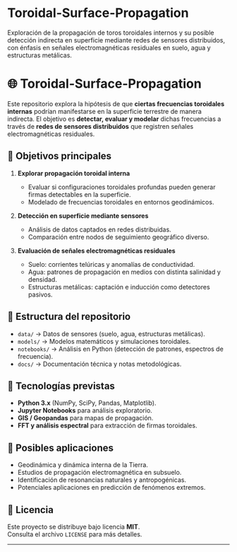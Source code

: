 # Toroidal-Surface-Propagation
Exploración de la propagación de toros toroidales internos y su posible detección indirecta en superficie mediante redes de sensores distribuidos, con énfasis en señales electromagnéticas residuales en suelo, agua y estructuras metálicas.

# 🌐 Toroidal-Surface-Propagation

Este repositorio explora la hipótesis de que **ciertas frecuencias toroidales internas** podrían manifestarse en la superficie terrestre de manera indirecta. El objetivo es **detectar, evaluar y modelar** dichas frecuencias a través de **redes de sensores distribuidos** que registren señales electromagnéticas residuales.

## 🎯 Objetivos principales
1. **Explorar propagación toroidal interna**  
   - Evaluar si configuraciones toroidales profundas pueden generar firmas detectables en la superficie.  
   - Modelado de frecuencias toroidales en entornos geodinámicos.  

2. **Detección en superficie mediante sensores**  
   - Análisis de datos captados en redes distribuidas.  
   - Comparación entre nodos de seguimiento geográfico diverso.  

3. **Evaluación de señales electromagnéticas residuales**  
   - Suelo: corrientes telúricas y anomalías de conductividad.  
   - Agua: patrones de propagación en medios con distinta salinidad y densidad.  
   - Estructuras metálicas: captación e inducción como detectores pasivos.  

## 📂 Estructura del repositorio
- `data/` → Datos de sensores (suelo, agua, estructuras metálicas).  
- `models/` → Modelos matemáticos y simulaciones toroidales.  
- `notebooks/` → Análisis en Python (detección de patrones, espectros de frecuencia).  
- `docs/` → Documentación técnica y notas metodológicas.  

## 🔧 Tecnologías previstas
- **Python 3.x** (NumPy, SciPy, Pandas, Matplotlib).  
- **Jupyter Notebooks** para análisis exploratorio.  
- **GIS / Geopandas** para mapas de propagación.  
- **FFT y análisis espectral** para extracción de firmas toroidales.  

## 🚀 Posibles aplicaciones
- Geodinámica y dinámica interna de la Tierra.  
- Estudios de propagación electromagnética en subsuelo.  
- Identificación de resonancias naturales y antropogénicas.  
- Potenciales aplicaciones en predicción de fenómenos extremos.  

## 📜 Licencia
Este proyecto se distribuye bajo licencia **MIT**.  
Consulta el archivo `LICENSE` para más detalles.  

---
